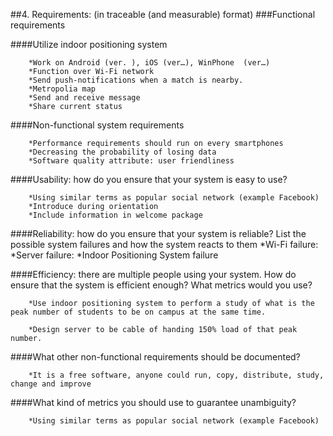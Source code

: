 
##4. Requirements: (in traceable (and measurable) format)
###Functional requirements

####Utilize indoor positioning system

		*Work on Android (ver. ), iOS (ver…), WinPhone  (ver…)
		*Function over Wi-Fi network
		*Send push-notifications when a match is nearby.
		*Metropolia map
		*Send and receive message
		*Share current status

####Non-functional system requirements

		*Performance requirements should run on every smartphones
		*Decreasing the probability of losing data
		*Software quality attribute: user friendliness  
		
####Usability: how do you ensure that your system is easy to use?

		*Using similar terms as popular social network (example Facebook)
		*Introduce during orientation
		*Include information in welcome package
		
####Reliability: how do you ensure that your system is reliable? List the possible system failures and how the system reacts to them
		*Wi-Fi failure: 
		*Server failure: 
		*Indoor Positioning System failure
		
####Efficiency: there are multiple people using your system. How do ensure that the system is efficient enough? What metrics would you use?

		*Use indoor positioning system to perform a study of what is the peak number of students to be on campus at the same time. 
		
		*Design server to be cable of handing 150% load of that peak number.
	
####What other non-functional requirements should be documented?

		*It is a free software, anyone could run, copy, distribute, study, change and improve
	
####What kind of metrics you should use to guarantee unambiguity?

		*Using similar terms as popular social network (example Facebook)

